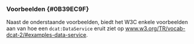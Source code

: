 ### Voorbeelden {#0B39EC9F}
Naast de onderstaande voorbeelden, biedt het W3C enkele voorbeelden aan van hoe een <code>dcat:DataService</code> eruit ziet op <a href='https://www.w3.org/TR/vocab-dcat-2/' target='_blank'>www.w3.org/TR/vocab-dcat-2/#examples-data-service</a>.
<section data-include-format='markdown' data-include='084-Minimale_set_van_eigenschappen.md'/>
<section data-include-format='markdown' data-include='085-Een_DataService_die_Datasets_ontsluit.md'/>
